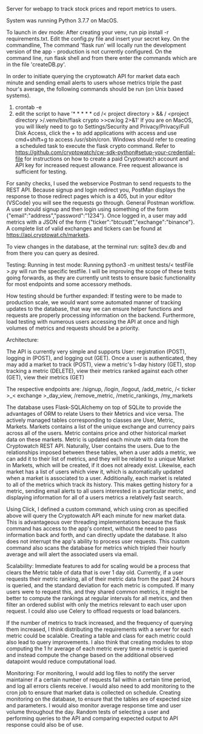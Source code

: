 Server for webapp to track stock prices and report metrics to users.

System was running Python 3.7.7 on MacOS.

To launch in dev mode:
After creating your venv, run  pip install -r requirements.txt. Edit the config.py file and insert your secret key. On the commandline, The command 'flask run' will locally run the development version of the app - production is not currently configured. On the command line, run flask shell and from there enter the commands which are in the file 'createDB.py'. 

In order to initiate querying the cryptowatch API for market data each minute and sending email alerts to users whose metrics triple the past hour's average, the following commands should be run (on Unix based systems). 
1. crontab -e
2. edit the script to have '* * * * * cd /\< project directory \> && / \<project directory \>/.venv/bin/flask crypto >>cw.log 2>&1'
If you are on MacOS, you will likely need to go to Settings/Security and Privacy/Privacy/Full Disk Access, click the + to add applications with access and use cmd+shift+g to access /usr/sbin/cron. Windows should refer to creating a scheduled task to execute the flask crypto command.
Refer to https://github.com/cryptowatch/cw-sdk-python#setup-your-credential-file for instructions on how to create a paid Cryptowatch account and API key for increased request allowance. Free request allowance is sufficient for testing. 

For sanity checks, I used the webservice Postman to send requests to the REST API. Because signup and login redirect you, PostMan displays the response to those redirect pages which is a 405, but in your editor (VSCode) you will see the requests go through. General Postman workflow. A user should signup and then login using something of the form {"email":"address","password":"1234"}. Once logged in, a user may add metrics with a JSON of the form {"ticker":"btcusdt","exchange":"binance"}. A complete list of valid exchanges and tickers can be found at https://api.cryptowat.ch/markets. 

To view changes in the database, at the terminal run: sqlite3 dev.db and from there you can query as desired. 

Testing:
Running in test mode:
Running python3 -m unittest tests/\< testFile \>.py will run the specific testfile. I will be improving the scope of these tests going forwards, as they are currently unit tests to ensure basic functionality for most endpoints and some accessory methods.
  
How testing should be further expanded:
If testing were to be made to production scale, we would want some automated manner of tracking updates to the database, that way we can ensure helper functions and requests are properly processing information on the backend. Furthermore, load testing with numerous users accessing the API at once and high volumes of metrics and requests should be a priority.

Architecture:

The API is currently very simple and supports User: registration (POST), logging in (POST), and logging out (GET). Once a user is authenticated, they may add a market to track (POST), view a metric's 1-day history (GET), stop tracking a metric (DELETE), view their metrics ranked against each other (GET), view their metrics (GET)

The respective endpoints are: /signup, /login, /logout, /add_metric, /\< ticker \>_\< exchange \>_day_view, /remove_metric, /metric_rankings, /my_markets
  
The database uses Flask-SQLAlchemy on top of SQLite to provide the advantages of ORM to relate Users to their Metrics and vice versa. The actively managed tables corresponding to classes are User, Metric, Markets. Markets contains a list of the unique exchange and currency pairs across all of the users. Metric contains price and other historical market data on these markets. Metric is updated each minute with data from the Cryptowatch REST API. Naturally, User contains the users. Due to the relationships imposed between these tables, when a user adds a metric, we can add it to their list of metrics, and they will be related to a unique Market in Markets, which will be created, if it does not already exist. Likewise, each market has a list of users which view it, which is automatically updated when a market is associated to a user. Additionally, each market is related to all of the metrics which track its history. This makes getting history for a metric, sending email alerts to all users interested in a particular metric, and displaying information for all of a users metrics a relatively fast search.

Using Click, I defined a custom command, which using cron as specified above will query the Cryptowatch API each minute for new market data. This is advantageous over threading implementations because the flask command has access to the app's context, without the need to pass information back and forth, and can directly update the database. It also does not interrupt the app's ability to process user requests. This custom command also scans the database for metrics which tripled their hourly average and will alert the associated users via email.


Scalability:
Immediate features to add for scaling would be a process that clears the Metric table of data that is over 1 day old. Currently, if a user requests their metric ranking, all of their metric data from the past 24 hours is queried, and the standard deviation for each metric is computed. If many users were to request this, and they shared common metrics, it might be better to compute the rankings at regular intervals for all metrics, and then filter an ordered sublist with only the metrics relevant to each user upon request. I could also use Celery to offload requests or load balancers. 

If the number of metrics to track increased, and the frequency of querying them increased, I think distributing the requirements with a server for each metric could be scalable. Creating a table and class for each metric could also lead to query improvements. I also think that creating modules to stop computing the 1 hr average of each metric every time a metric is queried and instead compute the change based on the additional observed datapoint would reduce computational load. 

Monitoring:
For monitoring, I would add log files to notify the server maintainer if a certain number of requests fail within a certain time period, and log all errors clients receive. I would also need to add monitoring to the cron job to ensure that market data is collected on schedule. Creating monitoring on the database, to ensure that the tables are of expected size and parameters. I would also monitor average response time and user volume throughout the day. Random tests of selecting a user and performing queries to the API and comparing expected output to API response could also be of use.
